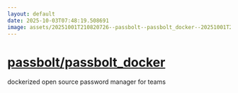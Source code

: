 ```yaml
---
layout: default
date: 2025-10-03T07:48:19.508691
image: assets/20251001T210820726--passbolt--passbolt_docker--20251001T211909481--cropped.png
---
```


# [passbolt/passbolt_docker](https://github.com/passbolt/passbolt_docker)

dockerized open source password manager for teams
